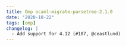 ```yaml
---
title: Omp ocaml-migrate-parsetree-2.1.0
date: "2020-10-22"
tags: [omp]
changelog: |
  - Add support for 4.12 (#107, @ceastlund)
---
```


